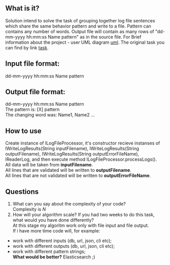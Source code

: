 What is it?
-----------
Solution intend to solve the task of grouping together log file sentences which share the same behavior pattern and write to a file. Pattern can contains any number of words. Output file will contain as many rows of "dd-mm-yyyy hh:mm:ss Name pattern" as in the source file.
For Brief information about the project - user UML diagram [uml](https://github.com/EreRoma/loomsystemsHomeTask/blob/master/LoomSystems_task_UML.pdf).
The original task you can find by link [task](https://github.com/EreRoma/loomsystemsHomeTask/blob/master/developer_task.pdf).

Input file format:
------------------
dd-mm-yyyy hh:mm:ss Name pattern

Output file format:
-------------------
dd-mm-yyyy hh:mm:ss Name pattern  
The pattern is: [X] pattern  
The changing word was: Name1, Name2 ...  

How to use
----------------
Create instance of ILogFileProcessor, it's constructor recieve instanses of IWriteLogResults(String inputFilename), IWriteLogResults(String outputFilename), IWriteLogResults(String outputErrorFileName), IReaderLog, and then execute method ILogFileProcessor.processLogs().  
All data will be taken from **inputFilename**.  
All lines that are validated will be written to **outputFilename**.  
All lines that are not validated will be written to **outputErrorFileName**.

Questions
------------
1. What can you say about the complexity of your code?  
Complexity is *N*
2. How will your algorithm scale? If you had two weeks to do this task, what would
you have done differently?  
At this stage my algoritm work only with file input and file output.  
If i have more time code will, for example:  
  - work with different inputs (db, url, json, cli etc); 
  - work with different outputs (db, url, json, cli etc);
  - work with different pattern strings;   
   **What would be better?**
   Elasticsearch ;)
